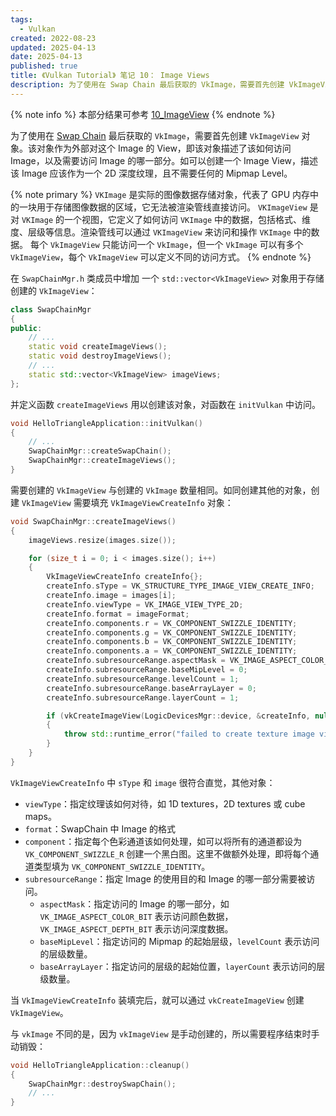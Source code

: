 ```yaml
---
tags:
  - Vulkan
created: 2022-08-23
updated: 2025-04-13
date: 2025-04-13
published: true
title: 《Vulkan Tutorial》 笔记 10： Image Views
description: 为了使用在 Swap Chain 最后获取的 VkImage，需要首先创建 VkImageView 对象。该对象作为外部对这个 Image 的 View，即该对象描述了该如何访问 Image，以及需要访问 Image 的哪一部分。如可以创建一个 Image View，描述该 Image 应该作为一个 2D 深度纹理，且不需要任何的 Mipmap Level。
---
```


{% note info %}
本部分结果可参考 [10_ImageView](https://github.com/xuejiaW/LearnVulkan/tree/main/_10_ImageView)
{% endnote %}

为了使用在 [Swap Chain](/ch_09_swap_chain) 最后获取的 `VkImage`，需要首先创建 `VkImageView` 对象。该对象作为外部对这个 Image 的 View，即该对象描述了该如何访问 Image，以及需要访问 Image 的哪一部分。如可以创建一个 Image View，描述该 Image 应该作为一个 2D 深度纹理，且不需要任何的 Mipmap Level。

{% note primary %}
`VKImage` 是实际的图像数据存储对象，代表了 GPU 内存中的一块用于存储图像数据的区域，它无法被渲染管线直接访问。
`VKImageView` 是对 `VKImage` 的一个视图，它定义了如何访问 `VKImage` 中的数据，包括格式、维度、层级等信息。渲染管线可以通过 `VKImageView` 来访问和操作 `VKImage` 中的数据。
每个 `VkImageView` 只能访问一个 `VkImage`，但一个 `VkImage` 可以有多个 `VkImageView`，每个 `VkImageView` 可以定义不同的访问方式。
{% endnote %}


在 `SwapChainMgr.h` 类成员中增加 一个 `std::vector<VkImageView>` 对象用于存储创建的 `VkImageView`：
```cpp
class SwapChainMgr
{
public:
    // ...
    static void createImageViews();
    static void destroyImageViews();
    // ...
    static std::vector<VkImageView> imageViews;
};
```

并定义函数 `createImageViews` 用以创建该对象，对函数在 `initVulkan` 中访问。
```cpp
void HelloTriangleApplication::initVulkan()
{
    // ...
    SwapChainMgr::createSwapChain();
    SwapChainMgr::createImageViews();
}
```

需要创建的 `VkImageView` 与创建的 `VkImage` 数量相同。如同创建其他的对象，创建 `VkImageView` 需要填充 `VkImageViewCreateInfo` 对象：
```cpp
void SwapChainMgr::createImageViews()
{
    imageViews.resize(images.size());

    for (size_t i = 0; i < images.size(); i++)
    {
        VkImageViewCreateInfo createInfo{};
        createInfo.sType = VK_STRUCTURE_TYPE_IMAGE_VIEW_CREATE_INFO;
        createInfo.image = images[i];
        createInfo.viewType = VK_IMAGE_VIEW_TYPE_2D;
        createInfo.format = imageFormat;
        createInfo.components.r = VK_COMPONENT_SWIZZLE_IDENTITY;
        createInfo.components.g = VK_COMPONENT_SWIZZLE_IDENTITY;
        createInfo.components.b = VK_COMPONENT_SWIZZLE_IDENTITY;
        createInfo.components.a = VK_COMPONENT_SWIZZLE_IDENTITY;
        createInfo.subresourceRange.aspectMask = VK_IMAGE_ASPECT_COLOR_BIT;
        createInfo.subresourceRange.baseMipLevel = 0;
        createInfo.subresourceRange.levelCount = 1;
        createInfo.subresourceRange.baseArrayLayer = 0;
        createInfo.subresourceRange.layerCount = 1;

        if (vkCreateImageView(LogicDevicesMgr::device, &createInfo, nullptr, &imageViews[i]) != VK_SUCCESS)
        {
            throw std::runtime_error("failed to create texture image view!");
        }
    }
}
```

`VkImageViewCreateInfo` 中 `sType` 和 `image` 很符合直觉，其他对象：
- `viewType`：指定纹理该如何对待，如 1D textures，2D textures 或 cube maps。
- `format`：SwapChain 中 Image 的格式
- `component`：指定每个色彩通道该如何处理，如可以将所有的通道都设为 `VK_COMPONENT_SWIZZLE_R` 创建一个黑白图。这里不做额外处理，即将每个通道类型填为 `VK_COMPONENT_SWIZZLE_IDENTITY`。
- `subresourceRange`：指定 Image 的使用目的和 Image 的哪一部分需要被访问。
  - `aspectMask`：指定访问的 Image 的哪一部分，如 `VK_IMAGE_ASPECT_COLOR_BIT` 表示访问颜色数据，`VK_IMAGE_ASPECT_DEPTH_BIT` 表示访问深度数据。
  - `baseMipLevel`：指定访问的 Mipmap 的起始层级，`levelCount` 表示访问的层级数量。
  - `baseArrayLayer`：指定访问的层级的起始位置，`layerCount` 表示访问的层级数量。

当 `VkImageViewCreateInfo` 装填完后，就可以通过 `vkCreateImageView` 创建 `VkImageView`。


与 `vkImage` 不同的是，因为 `vkImageView` 是手动创建的，所以需要程序结束时手动销毁：
```cpp
void HelloTriangleApplication::cleanup()
{
    SwapChainMgr::destroySwapChain();
    // ...
}
```

